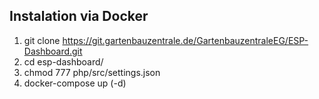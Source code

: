 ## Instalation via Docker

1. git clone https://git.gartenbauzentrale.de/GartenbauzentraleEG/ESP-Dashboard.git
2. cd esp-dashboard/
3. chmod 777 php/src/settings.json
4. docker-compose up (-d)
